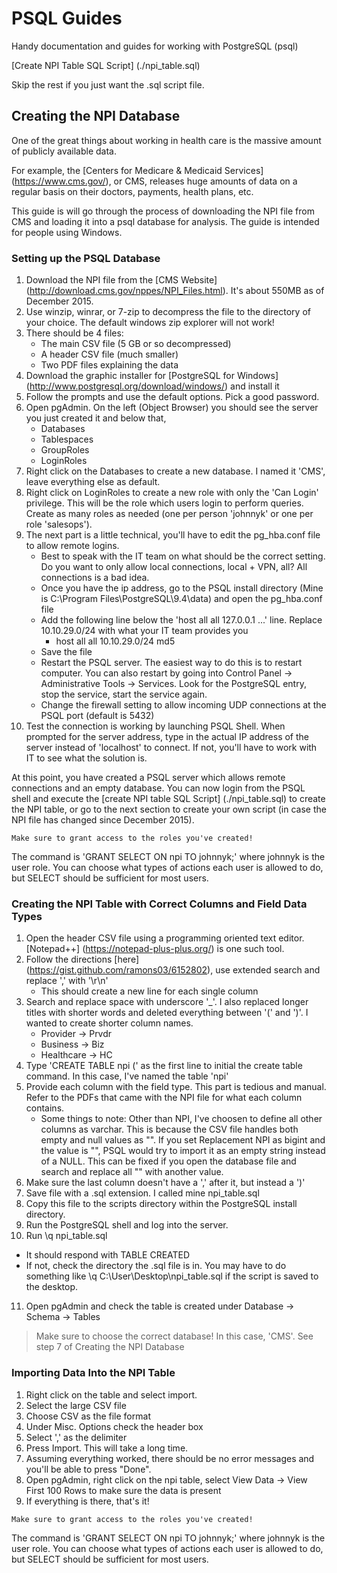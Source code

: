 # PSQL Guides
Handy documentation and guides for working with PostgreSQL (psql)

[Create NPI Table SQL Script] (./npi_table.sql)

Skip the rest if you just want the .sql script file.

## Creating the NPI Database
One of the great things about working in health care is the massive amount of publicly available data. 

For example, the [Centers for Medicare & Medicaid Services] (https://www.cms.gov/), or CMS, releases huge amounts of data on a regular basis on their doctors, payments, health plans, etc.

This guide is will go through the process of downloading the NPI file from CMS and loading it into a psql database for analysis.
The guide is intended for people using Windows.

### Setting up the PSQL Database
1. Download the NPI file from the [CMS Website] (http://download.cms.gov/nppes/NPI_Files.html). It's about 550MB as of December 2015.
2. Use winzip, winrar, or 7-zip to decompress the file to the directory of your choice. The default windows zip explorer will not work!
3. There should be 4 files:
   - The main CSV file (5 GB or so decompressed)
   - A header CSV file (much smaller)
   - Two PDF files explaining the data
4. Download the graphic installer for [PostgreSQL for Windows] (http://www.postgresql.org/download/windows/) and install it
5. Follow the prompts and use the default options. Pick a good password.
6. Open pgAdmin. On the left (Object Browser) you should see the server you just created it and below that,
   - Databases 
   - Tablespaces
   - GroupRoles
   - LoginRoles
7. Right click on the Databases to create a new database. I named it 'CMS', leave everything else as default. 
8. Right click on LoginRoles to create a new role with only the 'Can Login' privilege. This will be the role which users login to perform queries. Create as many roles as needed (one per person 'johnnyk' or one per role 'salesops').
9. The next part is a little technical, you'll have to edit the pg_hba.conf file to allow remote logins.
   - Best to speak with the IT team on what should be the correct setting. Do you want to only allow local connections, local + VPN, all? All connections is a bad idea.
   - Once you have the ip address, go to the PSQL install directory (Mine is C:\Program Files\PostgreSQL\9.4\data) and open the pg_hba.conf file
   - Add the following line below the 'host all all 127.0.0.1 ...' line. Replace 10.10.29.0/24 with what your IT team provides you
      - host all all 10.10.29.0/24 md5
   - Save the file
   - Restart the PSQL server. The easiest way to do this is to restart computer. You can also restart by going into Control Panel -> Administrative Tools -> Services. Look for the PostgreSQL entry, stop the service, start the service again.
   - Change the firewall setting to allow incoming UDP connections at the PSQL port (default is 5432)
10. Test the connection is working by launching PSQL Shell. When prompted for the server address, type in the actual IP address of the server instead of 'localhost' to connect. If not, you'll have to work with IT to see what the solution is.

At this point, you have created a PSQL server which allows remote connections and an empty database. You can now login from the PSQL shell and execute the [create NPI table SQL Script] (./npi_table.sql) to create the NPI table, or go to the next section to create your own script (in case the NPI file has changed since December 2015).

```
Make sure to grant access to the roles you've created! 
```
The command is 'GRANT SELECT ON npi TO johnnyk;' where johnnyk is the user role. 
You can choose what types of actions each user is allowed to do, but SELECT should be sufficient for most users.

### Creating the NPI Table with Correct Columns and Field Data Types

1. Open the header CSV file using a programming oriented text editor. [Notepad++] (https://notepad-plus-plus.org/) is one such tool.
2. Follow the directions [here] (https://gist.github.com/ramons03/6152802), use extended search and replace ',' with '\r\n'
   - This should create a new line for each single column
3. Search and replace space with underscore '_'. I also replaced longer titles with shorter words and deleted everything between '(' and ')'. I wanted to create shorter column names.
   - Provider -> Prvdr
   - Business -> Biz
   - Healthcare -> HC
4. Type 'CREATE TABLE npi (' as the first line to initial the create table command. In this case, I've named the table 'npi'
5. Provide each column with the field type. This part is tedious and manual. Refer to the PDFs that came with the NPI file for what each column contains.
   - Some things to note: Other than NPI, I've choosen to define all other columns as varchar. This is because the CSV file handles both empty and null values as "". If you set Replacement NPI as bigint and the value is "", PSQL would try to import it as an empty string instead of a NULL. This can be fixed if you open the database file and search and replace all "" with another value.
6. Make sure the last column doesn't have a ',' after it, but instead a ')'
7. Save file with a .sql extension. I called mine npi_table.sql
8. Copy this file to the scripts directory within the PostgreSQL install directory.
9. Run the PostgreSQL shell and log into the server. 
10. Run \q npi_table.sql
   - It should respond with TABLE CREATED
   - If not, check the directory the .sql file is in. You may have to do something like \q C:\User\Desktop\npi_table.sql if the script is saved to the desktop.
11. Open pgAdmin and check the table is created under Database -> Schema -> Tables

> Make sure to choose the correct database! In this case, 'CMS'. See step 7 of Creating the NPI Database

### Importing Data Into the NPI Table

1. Right click on the table and select import.
2. Select the large CSV file
3. Choose CSV as the file format
4. Under Misc. Options check the header box
5. Select ',' as the delimiter
6. Press Import. This will take a long time.
7. Assuming everything worked, there should be no error messages and you'll be able to press "Done".
8. Open pgAdmin, right click on the npi table, select View Data -> View First 100 Rows to make sure the data is present
9. If everything is there, that's it!

```
Make sure to grant access to the roles you've created! 
```
The command is 'GRANT SELECT ON npi TO johnnyk;' where johnnyk is the user role. 
You can choose what types of actions each user is allowed to do, but SELECT should be sufficient for most users.
